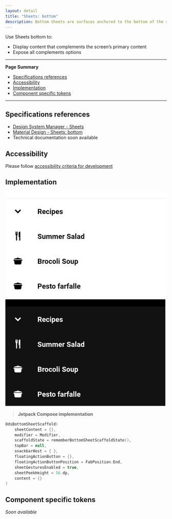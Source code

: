 ```yaml
---
layout: detail
title: "Sheets: bottom"
description: Bottom Sheets are surfaces anchored to the bottom of the screen that present users supplement content.
---
```


Use Sheets bottom to:

* Display content that complements the screen’s primary content
* Expose all complements options

---

**Page Summary**

* [Specifications references](#specifications-references)
* [Accessibility](#accessibility)
* [Implementation](#implementation)
* [Component specific tokens](#component-specific-tokens)

---

## Specifications references

- [Design System Manager - Sheets](https://system.design.orange.com/0c1af118d/p/81f927-sheets-bottom/b/47b99b)
- [Material Design - Sheets: bottom](https://material.io/components/sheets-bottom)
- Technical documentation soon available

## Accessibility

Please follow [accessibility criteria for development](https://a11y-guidelines.orange.com/en/mobile/android/development/)

## Implementation

![BottomSheet light](images/sheetbottom_light.png) ![BottomSheet dark](images/sheetbottom_dark.png)

> **Jetpack Compose implementation**

```kotlin
OdsBottomSheetScaffold(
    sheetContent = {},
    modifier = Modifier,
    scaffoldState = rememberBottomSheetScaffoldState(),
    topBar = null,
    snackbarHost = { },
    floatingActionButton = {},
    floatingActionButtonPosition = FabPosition.End,
    sheetGesturesEnabled = true,
    sheetPeekHeight = 56.dp,
    content = {}
)
```

## Component specific tokens

_Soon available_